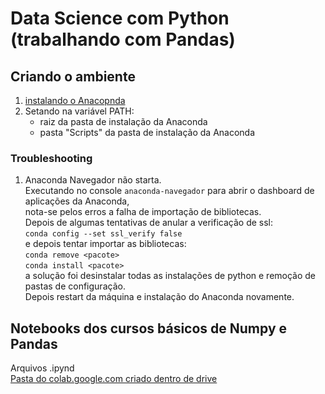 # Data Science com Python (trabalhando com Pandas)  
  
## Criando o ambiente
  
1. [instalando o Anacopnda](https://www.anaconda.com/products/individual)  
2. Setando na variável PATH:
    - raiz da pasta de instalação da Anaconda
    - pasta "Scripts" da pasta de instalação da Anaconda
  
### Troubleshooting
  
1. Anaconda Navegador não starta.  
Executando no console `anaconda-navegador` para abrir o dashboard de aplicações da Anaconda,  
nota-se pelos erros a falha de importação de bibliotecas.  
Depois de algumas tentativas de anular a verificação de ssl:  
`conda config --set ssl_verify false`  
e depois tentar importar as bibliotecas:  
`conda remove <pacote>`  
`conda install <pacote>`  
a solução foi desinstalar todas as instalações de python e remoção de pastas de configuração.  
Depois restart da máquina e instalação do Anaconda novamente.
  
## Notebooks dos cursos básicos de Numpy e Pandas
  
Arquivos .ipynd  
[Pasta do colab.google.com criado dentro de drive](https://drive.google.com/drive/u/0/folders/1EWpNZwrSbkubb4vSznZO-Odt1ASxe4_x)
